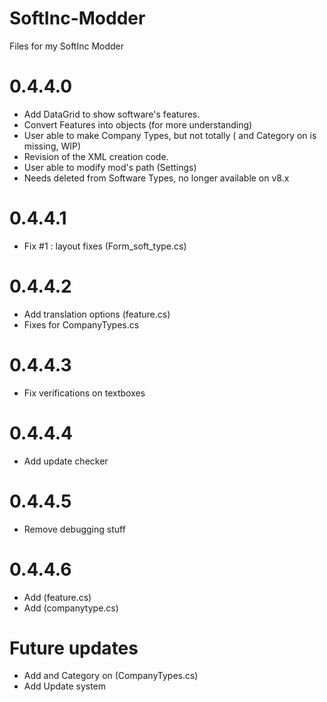 # SoftInc-Modder
Files for my SoftInc Modder

# 0.4.4.0

- Add DataGrid to show software's features.
- Convert Features into objects (for more understanding)
- User able to make Company Types, but not totally (<Force> and Category on <Type> is missing, WIP)
- Revision of the XML creation code.
- User able to modify mod's path (Settings)
- Needs deleted from Software Types, no longer available on v8.x

# 0.4.4.1

- Fix #1 : layout fixes (Form_soft_type.cs)


# 0.4.4.2 

- Add translation options (feature.cs)
- Fixes for CompanyTypes.cs

# 0.4.4.3

- Fix verifications on textboxes

# 0.4.4.4

- Add update checker

# 0.4.4.5

- Remove debugging stuff

# 0.4.4.6

- Add <from><vital><forced> (feature.cs)
- Add <Category> (companytype.cs)

# Future updates

- Add <force> and Category on <type> (CompanyTypes.cs)
- Add Update system
